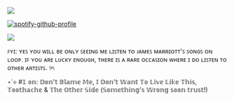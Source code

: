 ![](https://komarev.com/ghpvc/?username=ghostlyvamps&color=303030&style=plastic&label=𖤐) 


[![spotify-github-profile](https://spotify-github-profile.kittinanx.com/api/view?uid=31nkywcxedvxgneeo25mapb5xez4&cover_image=true&theme=novatorem&show_offline=true&background_color=121212&interchange=false&bar_color=53b14f&bar_color_cover=false)](https://spotify-github-profile.kittinanx.com/api/view?uid=31nkywcxedvxgneeo25mapb5xez4&redirect=true)

![](https://i.pinimg.com/736x/4b/88/25/4b88253ffa60a9f9a8ad01f03ea6bc82.jpg)

ꜰʏɪ: ʏᴇꜱ ʏᴏᴜ ᴡɪʟʟ ʙᴇ ᴏɴʟʏ ꜱᴇᴇɪɴɢ ᴍᴇ ʟɪꜱᴛᴇɴ ᴛᴏ ᴊᴀᴍᴇꜱ ᴍᴀʀʀɪᴏᴛᴛ'ꜱ ꜱᴏɴɢꜱ ᴏɴ ʟᴏᴏᴘ. ɪꜰ ʏᴏᴜ ᴀʀᴇ ʟᴜᴄᴋʏ ᴇɴᴏᴜɢʜ, ᴛʜᴇʀᴇ ɪꜱ ᴀ ʀᴀʀᴇ ᴏᴄᴄᴀꜱɪᴏɴ ᴡʜᴇʀᴇ ɪ ᴅᴏ ʟɪꜱᴛᴇɴ ᴛᴏ ᴏᴛʜᴇʀ ᴀʀᴛɪꜱᴛꜱ. ୨ৎ

⋆˙⟡ #𝟙 𝕠𝕟: 𝔻𝕠𝕟'𝕥 𝔹𝕝𝕒𝕞𝕖 𝕄𝕖, 𝕀 𝔻𝕠𝕟'𝕥 𝕎𝕒𝕟𝕥 𝕋𝕠 𝕃𝕚𝕧𝕖 𝕃𝕚𝕜𝕖 𝕋𝕙𝕚𝕤, 𝕋𝕠𝕠𝕥𝕙𝕒𝕔𝕙𝕖 & 𝕋𝕙𝕖 𝕆𝕥𝕙𝕖𝕣 𝕊𝕚𝕕𝕖 (𝕊𝕠𝕞𝕖𝕥𝕙𝕚𝕟𝕘'𝕤 𝕎𝕣𝕠𝕟𝕘 𝕤𝕠𝕠𝕟 𝕥𝕣𝕦𝕤𝕥!)
